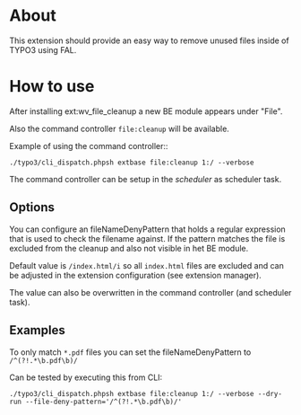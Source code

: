 # About

This extension should provide an easy way to remove unused files inside of TYPO3
using FAL.


# How to use

After installing ext:wv_file_cleanup a new BE module appears under "File".

Also the command controller ``file:cleanup`` will be available.

Example of using the command controller::

    ./typo3/cli_dispatch.phpsh extbase file:cleanup 1:/ --verbose

The command controller can be setup in the _scheduler_ as scheduler task.


## Options

You can configure an fileNameDenyPattern that holds a regular expression that is used to check
the filename against. If the pattern matches the file is excluded from the cleanup and also not
visible in het BE module.

Default value is ``/index.html/i`` so all ``index.html`` files are excluded and can be adjusted
in the extension configuration (see extension manager).

The value can also be overwritten in the command controller (and scheduler task).


## Examples

To only match `*.pdf` files you can set the fileNameDenyPattern to ``/^(?!.*\b.pdf\b)/``

Can be tested by executing this from CLI: 

    ./typo3/cli_dispatch.phpsh extbase file:cleanup 1:/ --verbose --dry-run --file-deny-pattern='/^(?!.*\b.pdf\b)/'